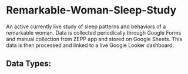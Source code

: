 # Remarkable-Woman-Sleep-Study
An active currently live study of sleep patterns and behaviors of a remarkable woman.  Data is collected periodically through Google Forms and manual collection from ZEPP app and stored on Google Sheets.  This data is then processed and linked to a live Google Looker dashboard.

## Data Types:
